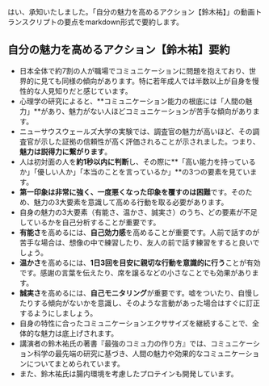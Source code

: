 はい、承知いたしました。「自分の魅力を高めるアクション【鈴木祐】」の動画トランスクリプトの要点をmarkdown形式で要約します。

## 自分の魅力を高めるアクション【鈴木祐】要約

- 日本全体で約7割の人が職場でコミュニケーションに問題を抱えており、世界的に見ても同様の傾向があります。特に若年成人では半数以上が自身を慢性的な人見知りだと感じています。
- 心理学の研究によると、**コミュニケーション能力の根底には「人間の魅力」**があり、魅力がない人ほどコミュニケーションが苦手な傾向があります。
- ニューサウスウェールズ大学の実験では、調査官の魅力が高いほど、その調査官が示した証拠の信頼性が高く評価されることが示されました。つまり、**魅力は説得力に繋がります**。
- 人は初対面の人を**約1秒以内に判断**し、その際に**「高い能力を持っているか」「優しい人か」「本当のことを言っているか」**の3つの要素を見ています。
- **第一印象は非常に強く、一度悪くなった印象を覆すのは困難**です。そのため、魅力の3大要素を意識して高める行動を取る必要があります。
- 自身の魅力の3大要素（有能さ、温かさ、誠実さ）のうち、どの要素が不足しているかを自己分析することが重要です。
- **有能さ**を高めるには、**自己効力感**を高めることが重要です。人前で話すのが苦手な場合は、想像の中で練習したり、友人の前で話す練習をすると良いでしょう。
- **温かさ**を高めるには、**1日3回を目安に親切な行動を意識的に行う**ことが有効です。感謝の言葉を伝えたり、席を譲るなどの小さなことでも効果があります。
- **誠実さ**を高めるには、**自己モニタリング**が重要です。嘘をついたり、自慢したりする傾向がないかを意識し、そのような言動があった場合はすぐに訂正するようにしましょう。
- 自身の特性に合ったコミュニケーションエクササイズを継続することで、全体的な魅力は底上げされます。
- 講演者の鈴木祐氏の著書『最強のコミュ力の作り方』では、コミュニケーション科学の最先端の研究に基づき、人間の魅力や効果的なコミュニケーションについてまとめられています。
- また、鈴木祐氏は腸内環境を考慮したプロテインも開発しています。
